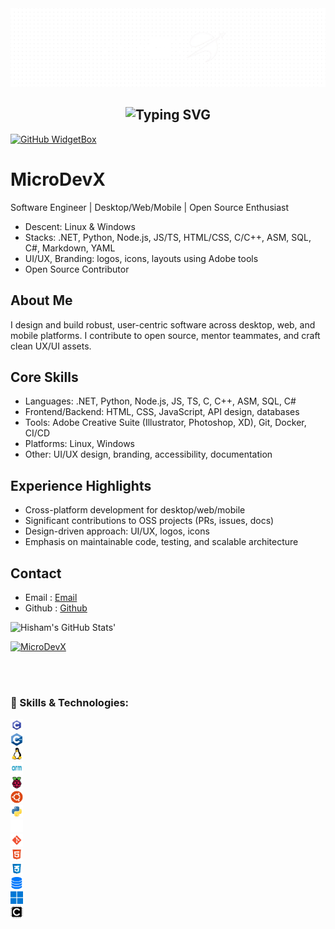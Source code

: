 <img src="./ProfileBanner.png" alt="Profile Banner"/>

<h2 align="center">
  <img src="https://readme-typing-svg.demolab.com?font=Fira+Code&pause=1000&color=FFFFFF&center=true&vCenter=true&width=435&lines=Learning%2C+Living%2C+and+Leveling+up." alt="Typing SVG" />
</h2>

[![GitHub WidgetBox](https://github-widgetbox.vercel.app/api/profile?username=MicroDevX&show_icons=true&data=followers,repositories,stars,commits&theme=dark)](https://github.com/MicroDevX)


# MicroDevX

Software Engineer | Desktop/Web/Mobile | Open Source Enthusiast

- Descent: Linux & Windows
- Stacks: .NET, Python, Node.js, JS/TS, HTML/CSS, C/C++, ASM, SQL, C#, Markdown, YAML
- UI/UX, Branding: logos, icons, layouts using Adobe tools
- Open Source Contributor

## About Me
I design and build robust, user-centric software across desktop, web, and mobile platforms. I contribute to open source, mentor teammates, and craft clean UX/UI assets.

## Core Skills
- Languages: .NET, Python, Node.js, JS, TS, C, C++, ASM, SQL, C#
- Frontend/Backend: HTML, CSS, JavaScript, API design, databases
- Tools: Adobe Creative Suite (Illustrator, Photoshop, XD), Git, Docker, CI/CD
- Platforms: Linux, Windows
- Other: UI/UX design, branding, accessibility, documentation

## Experience Highlights
- Cross-platform development for desktop/web/mobile
- Significant contributions to OSS projects (PRs, issues, docs)
- Design-driven approach: UI/UX, logos, icons
- Emphasis on maintainable code, testing, and scalable architecture

## Contact
- Email : [Email](mailto:hi%73h%61%6Dw%6Frk%65d%73%6Db23%40%6Futl%6F%6Fk%2Ec%6F%6D)
- Github : [Github](https://github.com/MicroDevX)

<p style="display:flex; flex-direction:column;justify-content: center; align-items: center;width: 100%;color:FFF000;">
        <img src="https://github-readme-stats.vercel.app/api?username=MicroDevX&theme=github_dark_dimmed&show_icons=true&hide_border=true&count_private=true&include_all_commits=true"
            title="Hisham's GitHub Stats'" style="width: 100%;">
        </img>

  [![MicroDevX](https://github-readme-stats.vercel.app/api?username=MicroDevX&show=reviews,discussions_started,discussions_answered,prs_merged,prs_merged_percentage&theme=transparent&commits_year=YYYY&show_icons=true&title_color=f0f6fc)](https://github.com/anuraghazra/github-readme-stats)
</p>

<br><br>

### 🔧 Skills & Technologies:
<p align="left" style="width: 24px;height: 24px;backgound: #444; border-raduis:20px;">
  <img src="https://github.com/Omkar7637/PORTFOLIO/raw/main/src/png/clogo.png" alt="C" height="20" width="20" title="C">
  <img src="https://github.com/Omkar7637/PORTFOLIO/raw/main/src/png/C++%20(CPlusPlus).png" alt="C++" height="20" width="20" title="C++">
  <img src="https://github.com/Omkar7637/PORTFOLIO/raw/main/src/png/Linux.png" alt="Linux" height="20" width="20" title="Linux">
  <img src="https://github.com/Omkar7637/PORTFOLIO/raw/main/src/png/Arm_Holdings-Logo.wine.png" alt="Arm Cortex-M" height="20" width="20" title="Arm Cortex-M">
  <img src="https://github.com/Omkar7637/PORTFOLIO/raw/main/src/png/Raspberry%20Pi.png" alt="Raspberry Pi" height="20" width="20" title="Raspberry Pi">
  <img src="https://github.com/Omkar7637/PORTFOLIO/raw/main/src/png/Ubuntu.png" alt="Ubuntu" height="20" width="20" title="Ubuntu">
  <img src="https://github.com/Omkar7637/PORTFOLIO/raw/main/src/png/Python.png" alt="Python" height="20" width="20" title="Python">
  <img src="https://github.com/Omkar7637/PORTFOLIO/raw/main/src/png/githublogo.png" alt="GitHub" height="20" width="20" title="GitHub">
  <img src="https://github.com/Omkar7637/PORTFOLIO/raw/main/src/png/gitlogo.png" alt="Git" height="20" width="20" title="Git">
  <img src="https://github.com/Omkar7637/PORTFOLIO/raw/main/src/png/htmllogo.png" alt="HTML" height="20" width="20" title="HTML">
  <img src="https://github.com/Omkar7637/PORTFOLIO/raw/main/src/png/csslogo.png" alt="CSS" height="20" width="20" title="CSS">
  <img src="https://github.com/Omkar7637/PORTFOLIO/raw/main/src/png/sql.png" alt="SQL" height="20" width="20" title="SQL">
  <img src="https://github.com/Omkar7637/PORTFOLIO/raw/main/src/png/Windows%2011.png" alt="Windows" height="20" width="20" title="Windows">
  <img src="https://github.com/Omkar7637/PORTFOLIO/raw/main/src/png/Embedded%20C.png" alt="Embedded C" height="20" width="20" title="Embedded C">
</p>

<br>
